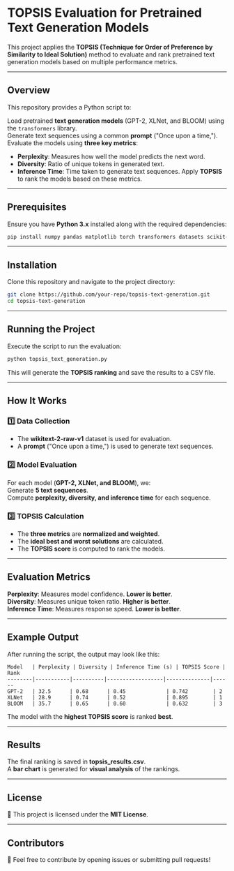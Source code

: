#  TOPSIS Evaluation for Pretrained Text Generation Models

This project applies the **TOPSIS (Technique for Order of Preference by Similarity to Ideal Solution)** method to evaluate and rank pretrained text generation models based on multiple performance metrics.

---

##  Overview

This repository provides a Python script to:

 Load pretrained **text generation models** (GPT-2, XLNet, and BLOOM) using the `transformers` library.  
 Generate text sequences using a common **prompt** ("Once upon a time,").  
 Evaluate the models using **three key metrics**:
   - **Perplexity**: Measures how well the model predicts the next word.
   - **Diversity**: Ratio of unique tokens in generated text.
   - **Inference Time**: Time taken to generate text sequences.
 Apply **TOPSIS** to rank the models based on these metrics.

---

##  Prerequisites

Ensure you have **Python 3.x** installed along with the required dependencies:

```bash
pip install numpy pandas matplotlib torch transformers datasets scikit-learn
```

---

##  Installation

Clone this repository and navigate to the project directory:

```bash
git clone https://github.com/your-repo/topsis-text-generation.git
cd topsis-text-generation
```

---

##  Running the Project

Execute the script to run the evaluation:

```bash
python topsis_text_generation.py
```

This will generate the **TOPSIS ranking** and save the results to a CSV file.

---

##  How It Works

### **1️⃣ Data Collection**
- The **wikitext-2-raw-v1** dataset is used for evaluation.  
- A **prompt** ("Once upon a time,") is used to generate text sequences.  

### **2️⃣ Model Evaluation**
For each model (**GPT-2, XLNet, and BLOOM**), we:  
 Generate **5 text sequences**.  
 Compute **perplexity, diversity, and inference time** for each sequence.  

### **3️⃣ TOPSIS Calculation**
- The **three metrics** are **normalized and weighted**.  
- The **ideal best and worst solutions** are calculated.  
- The **TOPSIS score** is computed to rank the models.  

---

##  Evaluation Metrics

 **Perplexity**: Measures model confidence. **Lower is better**.  
 **Diversity**: Measures unique token ratio. **Higher is better**.  
 **Inference Time**: Measures response speed. **Lower is better**.  

---

##  Example Output

After running the script, the output may look like this:

```plaintext
Model   | Perplexity | Diversity | Inference Time (s) | TOPSIS Score | Rank
--------|-----------|----------|------------------|--------------|------
GPT-2   | 32.5      | 0.68      | 0.45             | 0.742        | 2
XLNet   | 28.9      | 0.74      | 0.52             | 0.895        | 1
BLOOM   | 35.7      | 0.65      | 0.60             | 0.632        | 3
```

 The model with the **highest TOPSIS score** is ranked **best**.

---

##  Results

 The final ranking is saved in **topsis_results.csv**.  
 A **bar chart** is generated for **visual analysis** of the rankings.  

---

##  License

📜 This project is licensed under the **MIT License**. 

---

##  Contributors

👥 Feel free to contribute by opening issues or submitting pull requests!  


